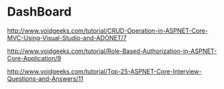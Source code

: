 # DashBoard
http://www.voidgeeks.com/tutorial/CRUD-Operation-in-ASPNET-Core-MVC-Using-Visual-Studio-and-ADONET/7

http://www.voidgeeks.com/tutorial/Role-Based-Authorization-in-ASPNET-Core-Application/9

http://www.voidgeeks.com/tutorial/Top-25-ASPNET-Core-Interview-Questions-and-Answers/11
